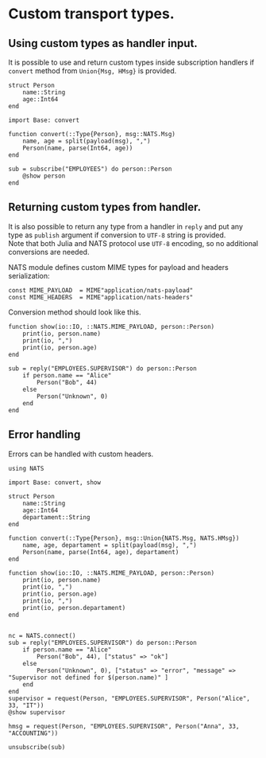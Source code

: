 # Custom transport types.

## Using custom types as handler input.

It is possible to use and return custom types inside subscription handlers if `convert` method from `Union{Msg, HMsg}` is provided.

```
struct Person
    name::String
    age::Int64
end

import Base: convert

function convert(::Type{Person}, msg::NATS.Msg)
    name, age = split(payload(msg), ",")
    Person(name, parse(Int64, age))
end
```

```
sub = subscribe("EMPLOYEES") do person::Person
    @show person
end
```

## Returning custom types from handler.

It is also possible to return any type from a handler in `reply` and put any type as `publish` argument if conversion to `UTF-8` string is provided.  
Note that both Julia and NATS protocol use `UTF-8` encoding, so no additional conversions are needed.

NATS module defines custom MIME types for payload and headers serialization:

```
const MIME_PAYLOAD  = MIME"application/nats-payload"
const MIME_HEADERS  = MIME"application/nats-headers"
```

Conversion method should look like this.

```
function show(io::IO, ::NATS.MIME_PAYLOAD, person::Person)
    print(io, person.name)
    print(io, ",")
    print(io, person.age)
end
```

```
sub = reply("EMPLOYEES.SUPERVISOR") do person::Person
    if person.name == "Alice"
        Person("Bob", 44)
    else
        Person("Unknown", 0)
    end
end

```

## Error handling

Errors can be handled with custom headers.

```
using NATS

import Base: convert, show

struct Person
    name::String
    age::Int64
    departament::String
end

function convert(::Type{Person}, msg::Union{NATS.Msg, NATS.HMsg})
    name, age, departament = split(payload(msg), ",")
    Person(name, parse(Int64, age), departament)
end

function show(io::IO, ::NATS.MIME_PAYLOAD, person::Person)
    print(io, person.name)
    print(io, ",")
    print(io, person.age)
    print(io, ",")
    print(io, person.departament)
end


nc = NATS.connect()
sub = reply("EMPLOYEES.SUPERVISOR") do person::Person
    if person.name == "Alice"
        Person("Bob", 44), ["status" => "ok"]
    else
        Person("Unknown", 0), ["status" => "error", "message" => "Supervisor not defined for $(person.name)" ]
    end
end
supervisor = request(Person, "EMPLOYEES.SUPERVISOR", Person("Alice", 33, "IT"))
@show supervisor

hmsg = request(Person, "EMPLOYEES.SUPERVISOR", Person("Anna", 33, "ACCOUNTING"))

unsubscribe(sub)
```
